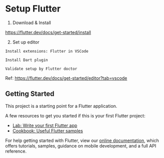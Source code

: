 # Setup Flutter

1. Download & Install 

https://flutter.dev/docs/get-started/install

2. Set up editor
 ```
Install extensions: Flutter in VSCode

Install Dart plugin

Validate setup by Flutter doctor
```

Ref: https://flutter.dev/docs/get-started/editor?tab=vscode


## Getting Started

This project is a starting point for a Flutter application.

A few resources to get you started if this is your first Flutter project:

- [Lab: Write your first Flutter app](https://flutter.dev/docs/get-started/codelab)
- [Cookbook: Useful Flutter samples](https://flutter.dev/docs/cookbook)

For help getting started with Flutter, view our
[online documentation](https://flutter.dev/docs), which offers tutorials,
samples, guidance on mobile development, and a full API reference.
